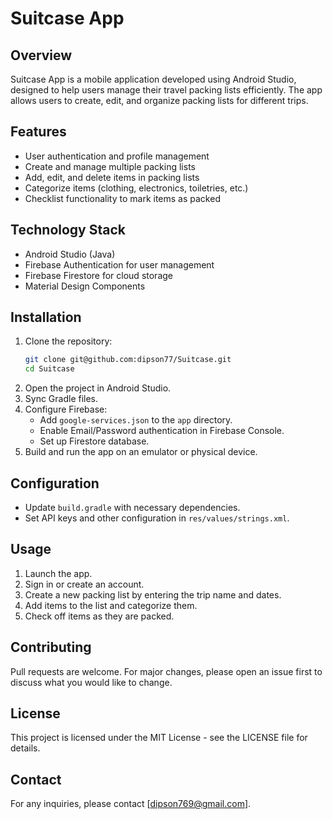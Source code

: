 # Suitcase App

## Overview
Suitcase App is a mobile application developed using Android Studio, designed to help users manage their travel packing lists efficiently. The app allows users to create, edit, and organize packing lists for different trips.

## Features
- User authentication and profile management
- Create and manage multiple packing lists
- Add, edit, and delete items in packing lists
- Categorize items (clothing, electronics, toiletries, etc.)
- Checklist functionality to mark items as packed


## Technology Stack
- Android Studio (Java)
- Firebase Authentication for user management
- Firebase Firestore for cloud storage
- Material Design Components

## Installation
1. Clone the repository:
   ```bash
   git clone git@github.com:dipson77/Suitcase.git
   cd Suitcase
   ```
2. Open the project in Android Studio.
3. Sync Gradle files.
4. Configure Firebase:
   - Add `google-services.json` to the `app` directory.
   - Enable Email/Password authentication in Firebase Console.
   - Set up Firestore database.
5. Build and run the app on an emulator or physical device.

## Configuration
- Update `build.gradle` with necessary dependencies.
- Set API keys and other configuration in `res/values/strings.xml`.

## Usage
1. Launch the app.
2. Sign in or create an account.
3. Create a new packing list by entering the trip name and dates.
4. Add items to the list and categorize them.
5. Check off items as they are packed.

## Contributing
Pull requests are welcome. For major changes, please open an issue first to discuss what you would like to change.

## License
This project is licensed under the MIT License - see the LICENSE file for details.

## Contact
For any inquiries, please contact [dipson769@gmail.com].

